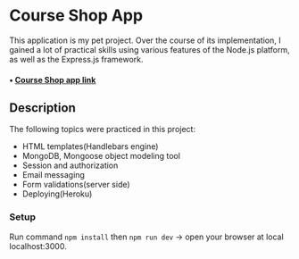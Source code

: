 # Course Shop App

  This application is my pet project. Over the course of its implementation, I gained a lot of practical skills using various features of the Node.js platform, as well as the Express.js framework. 
####  • [Course Shop app link](https://mysterious-brushlands-67114.herokuapp.com/)

## Description

The following topics were practiced in this project: 
- HTML templates(Handlebars engine)
- MongoDB, Mongoose object modeling tool
- Session and authorization
- Email messaging
- Form validations(server side)
- Deploying(Heroku)
    
### Setup
  Run command ```npm install``` then ```npm run dev``` -> open your browser at local localhost:3000.
